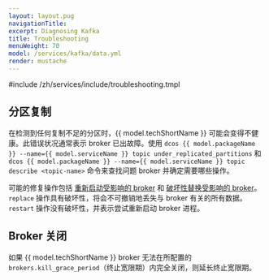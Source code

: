 ```yaml
---
layout: layout.pug
navigationTitle:
excerpt: Diagnosing Kafka
title: Troubleshooting
menuWeight: 70
model: /services/kafka/data.yml
render: mustache
---
```


#include /zh/services/include/troubleshooting.tmpl

## 分区复制

在检测到任何复制不足的分区时，{{ model.techShortName }} 可能会变得不健康。此错误状况通常表示 broker 已出故障。使用 `dcos {{ model.packageName }} --name={{ model.serviceName }} topic under_replicated_partitions` 和 `dcos {{ model.packageName }} --name={{ model.serviceName }} topic describe <topic-name>` 命令来查找问题 broker 并确定需要哪些操作。

可能的修复操作包括 [重新启动受影响的 broker](#restart-a-node) 和 [破坏性替换受影响的 broker](#replacing-a-permanently-failed-node)。`replace` 操作具有破坏性，将会不可撤销地丢失与 broker 有关的所有数据。 `restart` 操作没有破坏性，并表示尝试重新启动 broker 进程。


## Broker 关闭

如果 {{ model.techShortName }} broker 无法在所配置的
`brokers.kill_grace_period`（终止宽限期）内完全关闭，则延长终止宽限期。

